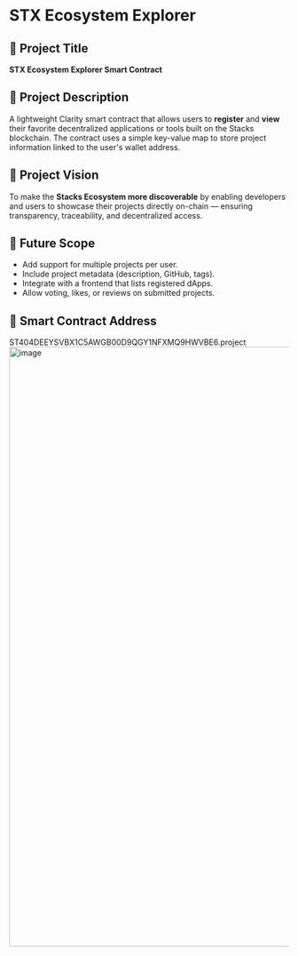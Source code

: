 # STX Ecosystem Explorer

## 📌 Project Title
**STX Ecosystem Explorer Smart Contract**

## 📖 Project Description
A lightweight Clarity smart contract that allows users to **register** and **view** their favorite decentralized applications or tools built on the Stacks blockchain. The contract uses a simple key-value map to store project information linked to the user's wallet address.

## 🎯 Project Vision
To make the **Stacks Ecosystem more discoverable** by enabling developers and users to showcase their projects directly on-chain — ensuring transparency, traceability, and decentralized access.

## 🔮 Future Scope
- Add support for multiple projects per user.
- Include project metadata (description, GitHub, tags).
- Integrate with a frontend that lists registered dApps.
- Allow voting, likes, or reviews on submitted projects.

## 📍 Smart Contract Address
ST404DEEYSVBX1C5AWGB00D9QGY1NFXMQ9HWVBE6.project<img width="1920" height="1080" alt="image" src="https://github.com/user-attachments/assets/73c78039-eec6-424f-9e76-a97e5cd90bad" />
